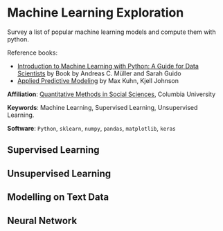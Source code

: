 # Machine Learning Exploration

Survey a list of popular machine learning models and compute them with python.

Reference books:

- [Introduction to Machine Learning with Python: A Guide for Data Scientists](http://noracook.io/Books/Python/introductiontomachinelearningwithpython.pdf) by Book by Andreas C. Müller and Sarah Guido
- [Applied Predictive Modeling](https://link.springer.com/book/10.1007/978-1-4614-6849-3) by Max Kuhn, Kjell Johnson

**Affiliation**:  [Quantitative Methods in Social Sciences](http://www.qmss.columbia.edu/), Columbia University

**Keywords**: Machine Learning, Supervised Learning, Unsupervised Learning.

**Software**: `Python`, `sklearn`, `numpy`, `pandas`, `matplotlib`, `keras`

## Supervised Learning

## Unsupervised Learning

## Modelling on Text Data

## Neural Network 


